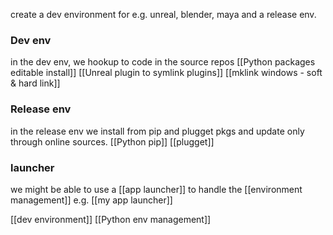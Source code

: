 create a dev environment for e.g. unreal, blender, maya
and a release env.
### Dev env
in the dev env, we hookup to code in the source repos
[[Python packages editable install]]
[[Unreal plugin to symlink plugins]]
[[mklink windows - soft & hard link]]
### Release env
in the release env we install from pip and plugget pkgs
and update only through online sources.
[[Python pip]]
[[plugget]]
### launcher
we might be able to use a [[app launcher]] to handle the [[environment management]]
e.g. [[my app launcher]]

[[dev environment]]
[[Python env management]]